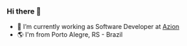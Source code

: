 ### Hi there 👋

- 🔭 I’m currently working as Software Developer at [Azion](https://www.azion.com/)
- :earth_americas: I'm from Porto Alegre, RS - Brazil
